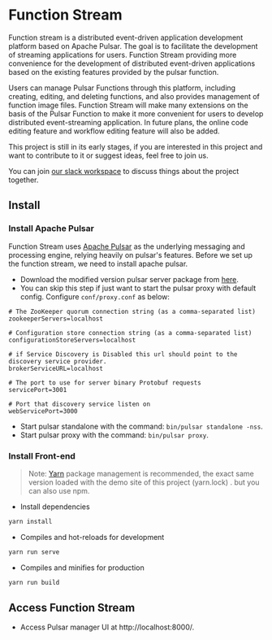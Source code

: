 # Function Stream

Function stream is a distributed event-driven application development platform based on Apache Pulsar. The goal is to facilitate the development of streaming applications for users. Function Stream providing more convenience for the development of distributed event-driven applications based on the existing features provided by the pulsar function.

Users can manage Pulsar Functions through this platform, including creating, editing, and deleting functions, and also provides management of function image files. Function Stream will make many extensions on the basis of the Pulsar Function to make it more convenient for users to develop distributed event-streaming application. In future plans, the online code editing feature and workflow editing feature will also be added.

This project is still in its early stages, if you are interested in this project and want to contribute to it or suggest ideas, feel free to join us.

You can join [our slack workspace](https://join.slack.com/t/functionstreamgroup/shared_invite/zt-rkqk9pcy-ARS3Y~wb_7z7lojZII5m4g ) to discuss things about the project together.

## Install

### Install Apache Pulsar

Function Stream uses [Apache Pulsar](https://pulsar.apache.org/) as the underlying messaging and processing engine, relying heavily on pulsar's features. Before we set up the function stream, we need to install apache pulsar.

* Download the modified version pulsar server package from [here](https://functionstream.oss-cn-hongkong.aliyuncs.com/apache-pulsar-2.8.0-SNAPSHOT.zip?versionId=CAEQHxiBgMCAq4vwzhciIGQxMGMxMGI4NjQ0ODRmMzE4NGI0YWE3MjlhNmYyNTc4). 
* You can skip this step if just want to start the pulsar proxy with default config. Configure `conf/proxy.conf` as below:
```
# The ZooKeeper quorum connection string (as a comma-separated list)
zookeeperServers=localhost

# Configuration store connection string (as a comma-separated list)
configurationStoreServers=localhost

# if Service Discovery is Disabled this url should point to the discovery service provider.
brokerServiceURL=localhost

# The port to use for server binary Protobuf requests
servicePort=3001

# Port that discovery service listen on
webServicePort=3000
```
* Start pulsar standalone with the command: `bin/pulsar standalone -nss`.
* Start pulsar proxy with the command: `bin/pulsar proxy`.

### Install Front-end

> Note:  [Yarn](https://yarnpkg.com/) package management is recommended, the exact same version loaded with the demo site of this project (yarn.lock) . but you can also use npm.

* Install dependencies

```sh
yarn install
```

* Compiles and hot-reloads for development

```sh
yarn run serve
```

* Compiles and minifies for production

```sh
yarn run build
```

## Access Function Stream

* Access Pulsar manager UI at http://localhost:8000/.
